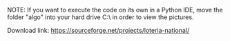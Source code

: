 NOTE: If you want to execute the code on its own in a Python IDE, move the folder "algo" into your hard drive C:\ in order to view the pictures.

Download link: https://sourceforge.net/projects/loteria-national/ 
